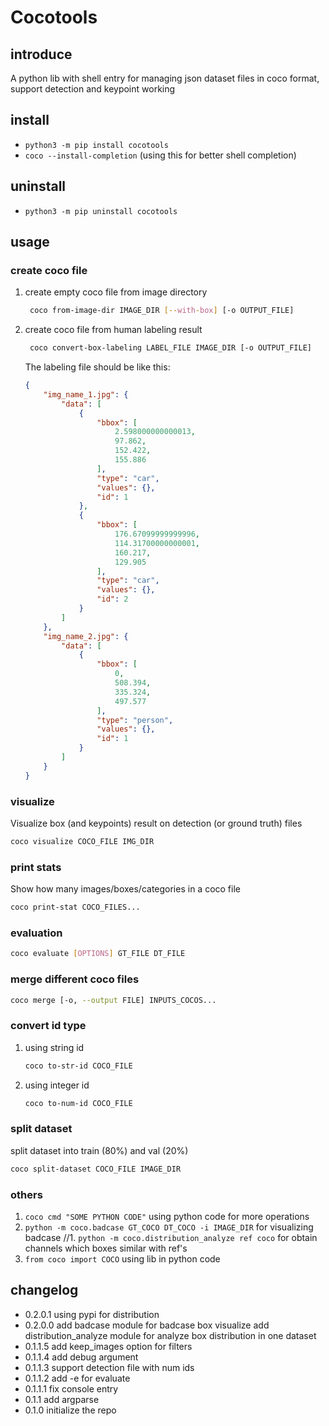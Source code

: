 # Cocotools

## introduce
A python lib with shell entry for managing json dataset files in coco format, support detection and keypoint working

## install
- `python3 -m pip install cocotools`
- `coco --install-completion` (using this for better shell completion)

## uninstall
- `python3 -m pip uninstall cocotools`

## usage

### create coco file
1. create empty coco file from image directory
   ```bash
    coco from-image-dir IMAGE_DIR [--with-box] [-o OUTPUT_FILE]
   ```
    
2. create coco file from human labeling result
   ```bash
    coco convert-box-labeling LABEL_FILE IMAGE_DIR [-o OUTPUT_FILE]
   ```
   The labeling file should be like this:
   
   ```json
   {
       "img_name_1.jpg": {
           "data": [
               {
                   "bbox": [
                       2.598000000000013,
                       97.862,
                       152.422,
                       155.886
                   ],
                   "type": "car",
                   "values": {},
                   "id": 1
               },
               {
                   "bbox": [
                       176.67099999999996,
                       114.31700000000001,
                       160.217,
                       129.905
                   ],
                   "type": "car",
                   "values": {},
                   "id": 2
               }
           ]
       },
       "img_name_2.jpg": {
           "data": [
               {
                   "bbox": [
                       0,
                       508.394,
                       335.324,
                       497.577
                   ],
                   "type": "person",
                   "values": {},
                   "id": 1
               }
           ]
       }
   }
   ```
### visualize
Visualize box (and keypoints) result on detection (or ground truth) files
```bash
coco visualize COCO_FILE IMG_DIR
```

### print stats
Show how many images/boxes/categories in a coco file
```bash
coco print-stat COCO_FILES...
```

### evaluation
```bash
coco evaluate [OPTIONS] GT_FILE DT_FILE
```

### merge different coco files
```bash
coco merge [-o, --output FILE] INPUTS_COCOS...
```

### convert id type
1. using string id
    ```bash
    coco to-str-id COCO_FILE
    ```
1. using integer id
    ```bash
    coco to-num-id COCO_FILE
    ```

### split dataset
split dataset into train (80%) and val (20%)
```bash
coco split-dataset COCO_FILE IMAGE_DIR
```

### others
1. `coco cmd "SOME PYTHON CODE"` using python code for more operations
1. `python -m coco.badcase GT_COCO DT_COCO -i IMAGE_DIR` for visualizing badcase
//1. `python -m coco.distribution_analyze ref coco` for obtain channels which boxes similar with ref's
1. `from coco import COCO` using lib in python code

## changelog
- 0.2.0.1
    using pypi for distribution
- 0.2.0.0
    add badcase module for badcase box visualize
    add distribution_analyze module for analyze box distribution in one dataset
- 0.1.1.5
    add keep_images option for filters
- 0.1.1.4
    add debug argument
- 0.1.1.3
    support detection file with num ids
- 0.1.1.2
    add -e for evaluate
- 0.1.1.1
     fix console entry
- 0.1.1
    add argparse
- 0.1.0
    initialize the repo
